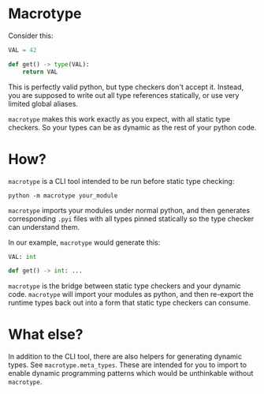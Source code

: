 # Macrotype

Consider this:

```python
VAL = 42

def get() -> type(VAL):
    return VAL
```

This is perfectly valid python, but type checkers don't accept it.
Instead, you are supposed to write out all type references statically,
or use very limited global aliases.

`macrotype` makes this work exactly as you expect, with all static
type checkers.  So your types can be as dynamic as the rest of your
python code.

# How?

`macrotype` is a CLI tool intended to be run before static type checking:

`python -m macrotype your_module`

`macrotype` imports your modules under normal python,
and then generates corresponding `.pyi` files with
all types pinned statically so the type checker can understand them.

In our example, `macrotype` would generate this:

```python
VAL: int

def get() -> int: ...
```

`macrotype` is the bridge between static type checkers
and your dynamic code.  `macrotype` will import your modules as
python, and then re-export the runtime types back out into a form
that static type checkers can consume.

# What else?

In addition to the CLI tool, there are also helpers for generating
dynamic types.  See `macrotype.meta_types`.  These are intended
for you to import to enable dynamic programming patterns which
would be unthinkable without `macrotype`.
